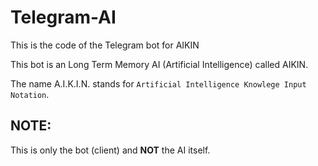 # Telegram-AI
This is the code of the Telegram bot for AIKIN

This bot is an Long Term Memory AI (Artificial Intelligence) called AIKIN. 

The name A.I.K.I.N. stands for `Artificial Intelligence Knowlege Input Notation`.

## NOTE:

This is only the bot (client) and **NOT** the AI itself. 
